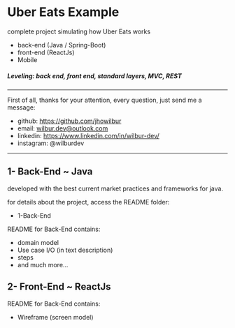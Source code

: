 # Uber Eats Example
complete project simulating how Uber Eats works

- back-end (Java / Spring-Boot)
- front-end (ReactJs)  
- Mobile

##### Leveling: back end, front end, standard layers, MVC, REST

----------------------

First of all, thanks for your attention, every question, just send me a message:
- github: https://github.com/jhowilbur
- email: wilbur.dev@outlook.com
- linkedin: https://www.linkedin.com/in/wilbur-dev/
- instagram: @wilburdev

----------------------

## 1- Back-End ~ Java



developed with the best current market practices and frameworks for java.

for details about the project, access the README folder:
- 1-Back-End

README for Back-End contains:
- domain model
- Use case I/O (in text description)
- steps
- and much more...

## 2- Front-End ~ ReactJs


README for Back-End contains:
- Wireframe (screen model)